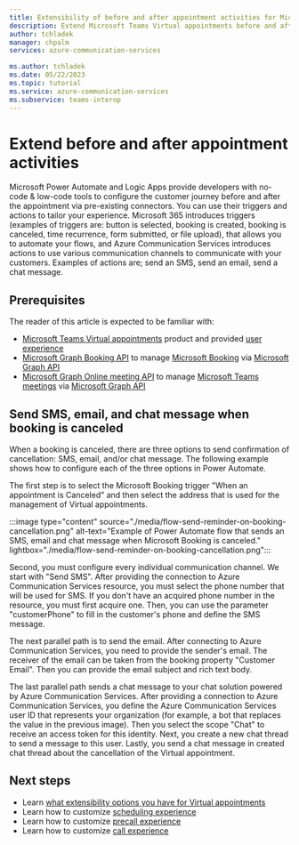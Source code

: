 ```yaml
---
title: Extensibility of before and after appointment activities for Microsoft Teams Virtual appointments
description: Extend Microsoft Teams Virtual appointments before and after appointment activities with Azure Communication Services, Microsoft Graph API, and Power Platform
author: tchladek
manager: chpalm
services: azure-communication-services

ms.author: tchladek
ms.date: 05/22/2023
ms.topic: tutorial
ms.service: azure-communication-services
ms.subservice: teams-interop
---
```


# Extend before and after appointment activities

Microsoft Power Automate and Logic Apps provide developers with no-code & low-code tools to configure the customer journey before and after the appointment via pre-existing connectors. You can use their triggers and actions to tailor your experience. 
Microsoft 365 introduces triggers (examples of triggers are: button is selected, booking is created, booking is canceled, time recurrence, form submitted, or file upload), that allows you to automate your flows, and Azure Communication Services introduces actions to use various communication channels to communicate with your customers. Examples of actions are; send an SMS, send an email, send a chat message.

## Prerequisites
The reader of this article is expected to be familiar with: 
-	[Microsoft Teams Virtual appointments](https://www.microsoft.com/microsoft-teams/premium/virtual-appointments) product and provided [user experience](https://guidedtour.microsoft.com/guidedtour/industry-longform/virtual-appointments/1/1) 
-	[Microsoft Graph Booking API](https://learn.microsoft.com/graph/api/resources/booking-api-overview) to manage [Microsoft Booking](https://www.microsoft.com/microsoft-365/business/scheduling-and-booking-app) via [Microsoft Graph API](https://learn.microsoft.com/graph/overview)
-	[Microsoft Graph Online meeting API](https://learn.microsoft.com/graph/api/resources/onlinemeeting) to manage [Microsoft Teams meetings](https://www.microsoft.com/microsoft-teams/online-meetings) via [Microsoft Graph API](https://learn.microsoft.com/graph/overview)

## Send SMS, email, and chat message when booking is canceled
When a booking is canceled, there are three options to send confirmation of cancellation: SMS, email, and/or chat message. The following example shows how to configure each of the three options in Power Automate.

The first step is to select the Microsoft Booking trigger "When an appointment is Canceled" and then select the address that is used for the management of Virtual appointments. 
 
 :::image type="content" source="./media/flow-send-reminder-on-booking-cancellation.png" alt-text="Example of Power Automate flow that sends an SMS, email and chat message when Microsoft Booking is canceled." lightbox="./media/flow-send-reminder-on-booking-cancellation.png":::

Second, you must configure every individual communication channel. We start with "Send SMS". After providing the connection to Azure Communication Services resource, you must select the phone number that will be used for SMS. If you don't have an acquired phone number in the resource, you must first acquire one. Then, you can use the parameter "customerPhone" to fill in the customer's phone and define the SMS message.

The next parallel path is to send the email. After connecting to Azure Communication Services, you need to provide the sender's email. The receiver of the email can be taken from the booking property "Customer Email". Then you can provide the email subject and rich text body.

The last parallel path sends a chat message to your chat solution powered by Azure Communication Services. After providing a connection to Azure Communication Services, you define the Azure Communication Services user ID that represents your organization (for example, a bot that replaces the value <APPLICATION USER ID> in the previous image). Then you select the scope "Chat" to receive an access token for this identity. Next, you create a new chat thread to send a message to this user. Lastly, you send a chat message in created chat thread about the cancellation of the Virtual appointment.
  
## Next steps
-	Learn [what extensibility options you have for Virtual appointments](./overview.md)
-	Learn how to customize [scheduling experience](./schedule.md)
-	Learn how to customize [precall experience](./precall.md)
-	Learn how to customize [call experience](./call.md)
